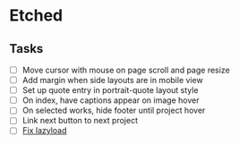 # Etched


## Tasks

- [ ] Move cursor with mouse on page scroll and page resize
- [ ] Add margin when side layouts are in mobile view
- [ ] Set up quote entry in portrait-quote layout style
- [ ] On index, have captions appear on image hover
- [ ] On selected works, hide footer until project hover
- [ ] Link next button to next project
- [ ] [Fix lazyload](https://dev.to/p4lm/lazy-loading-images-in-hugo-45e0)
